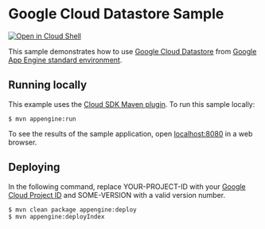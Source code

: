 # Google Cloud Datastore Sample

<a href="https://console.cloud.google.com/cloudshell/open?git_repo=https://github.com/GoogleCloudPlatform/java-docs-samples&page=editor&open_in_editor=appengine-java21/ee8/datastore/README.md">
<img alt="Open in Cloud Shell" src ="http://gstatic.com/cloudssh/images/open-btn.png"></a>

This sample demonstrates how to use [Google Cloud Datastore][java-datastore]
from [Google App Engine standard environment][ae-docs].

[java-datastore]: https://cloud.google.com/appengine/docs/java/datastore/
[ae-docs]: https://cloud.google.com/appengine/docs/java/


## Running locally

This example uses the
[Cloud SDK Maven plugin](https://cloud.google.com/appengine/docs/legacy/standard/java/using-maven).
To run this sample locally:

    $ mvn appengine:run

To see the results of the sample application, open
[localhost:8080](http://localhost:8080) in a web browser.


## Deploying

In the following command, replace YOUR-PROJECT-ID with your
[Google Cloud Project ID](https://developers.google.com/console/help/new/#projectnumber)
and SOME-VERSION with a valid version number.

    $ mvn clean package appengine:deploy
    $ mvn appengine:deployIndex
